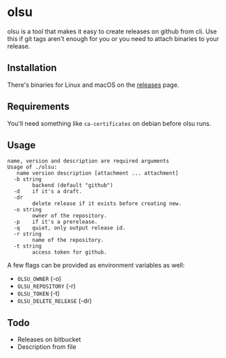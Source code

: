 # olsu

olsu is a tool that makes it easy to create releases on github from cli. Use this if git tags aren't enough for you or you need to attach binaries to your release.

## Installation

There's binaries for Linux and macOS on the [releases](https://github.com/Telling/olsu/releases) page. 

## Requirements

You'll need something like `ca-certificates` on debian before olsu runs.

## Usage

```
name, version and description are required arguments
Usage of ./olsu:
   name version description [attachment ... attachment]
  -b string
    	backend (default "github")
  -d	if it's a draft.
  -dr
    	delete release if it exists before creating new.
  -o string
    	owner of the repository.
  -p	if it's a prerelease.
  -q	quiet, only output release id.
  -r string
    	name of the repository.
  -t string
    	access token for github.
```

A few flags can be provided as environment variables as well:

* `OLSU_OWNER` (-o)
* `OLSU_REPOSITORY` (-r)
* `OLSU_TOKEN` (-t)
* `OLSU_DELETE_RELEASE` (-dr)

## Todo

* Releases on bitbucket
* Description from file